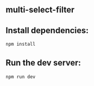 ## multi-select-filter

## Install dependencies:

```bash
npm install
```

## Run the dev server:

```bash
npm run dev
```